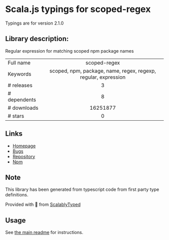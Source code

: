 
# Scala.js typings for scoped-regex

Typings are for version 2.1.0

## Library description:
Regular expression for matching scoped npm package names

|                    |                 |
| ------------------ | :-------------: |
| Full name          | scoped-regex |
| Keywords           | scoped, npm, package, name, regex, regexp, regular, expression |
| # releases         | 3 |
| # dependents       | 8 |
| # downloads        | 16251877 |
| # stars            | 0 |

## Links
- [Homepage](https://github.com/sindresorhus/scoped-regex#readme)
- [Bugs](https://github.com/sindresorhus/scoped-regex/issues)
- [Repository](https://github.com/sindresorhus/scoped-regex)
- [Npm](https://www.npmjs.com/package/scoped-regex)
    


## Note
This library has been generated from typescript code from first party type definitions.

Provided with :purple_heart: from [ScalablyTyped](https://github.com/oyvindberg/ScalablyTyped)

## Usage
See [the main readme](../../readme.md) for instructions.



